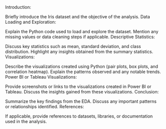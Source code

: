 Introduction:

Briefly introduce the Iris dataset and the objective of the analysis.
Data Loading and Exploration:

Explain the Python code used to load and explore the dataset.
Mention any missing values or data cleaning steps if applicable.
Descriptive Statistics:

Discuss key statistics such as mean, standard deviation, and class distribution.
Highlight any insights obtained from the summary statistics.
Visualizations:

Describe the visualizations created using Python (pair plots, box plots, and correlation heatmap).
Explain the patterns observed and any notable trends.
Power BI or Tableau Visualizations:

Provide screenshots or links to the visualizations created in Power BI or Tableau.
Discuss the insights gained from these visualizations.
Conclusion:

Summarize the key findings from the EDA.
Discuss any important patterns or relationships identified.
References:

If applicable, provide references to datasets, libraries, or documentation used in the analysis.
